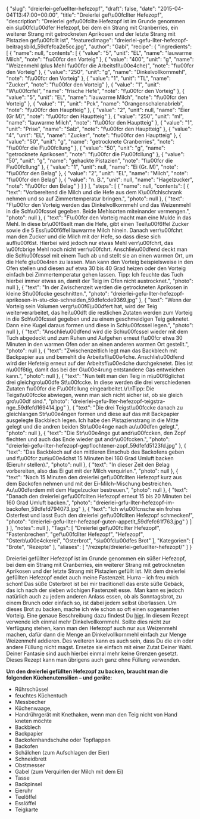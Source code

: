 {
    "slug": "dreierlei-gefuellter-hefezopf",
    "draft": false,
    "date": "2015-04-04T13:47:00+00:00",
    "title": "Dreierlei gef\u00fcllter Hefezopf",
    "description": "Dreierlei gef\u00fcllte Hefezopf ist im Grunde genommen ein s\u00fc\u00dfer Hefezopf, bei dem ein Strang mit Cranberries, ein weiterer Strang mit getrockneten Aprikosen und der letzte Strang mit Pistazien gef\u00fcllt ist",
    "featuredImage": "dreierlei-gefu-llter-hefezopf-beitragsbild_59dfefca2e5cc.jpg",
    "author": "Gabi",
    "recipe": {
        "ingredients": [
            {
                "name": null,
                "contents": [
                    {
                        "value": "5",
                        "unit": "EL",
                        "name": "lauwarme Milch",
                        "note": "f\u00fcr den Vorteig"
                    },
                    {
                        "value": "400",
                        "unit": "g",
                        "name": "Weizenmehl (plus Mehl f\u00fcr die Arbeitsfl\u00e4che)",
                        "note": "f\u00fcr den Vorteig"
                    },
                    {
                        "value": "250",
                        "unit": "g",
                        "name": "Dinkelvollkornmehl",
                        "note": "f\u00fcr den Vorteig"
                    },
                    {
                        "value": "1",
                        "unit": "TL",
                        "name": "Zucker",
                        "note": "f\u00fcr den Vorteig"
                    },
                    {
                        "value": "1",
                        "unit": "W\u00fcrfel",
                        "name": "frische Hefe",
                        "note": "f\u00fcr den Vorteig"
                    },
                    {
                        "value": "5",
                        "unit": "EL",
                        "name": "lauwarme Milch",
                        "note": "f\u00fcr den Vorteig"
                    },
                    {
                        "value": "1",
                        "unit": "Pck",
                        "name": "Orangenschalenabrieb",
                        "note": "f\u00fcr den Hauptteig"
                    },
                    {
                        "value": "2",
                        "unit": null,
                        "name": "Eier (Gr M)",
                        "note": "f\u00fcr den Hauptteig"
                    },
                    {
                        "value": "250",
                        "unit": "ml",
                        "name": "lauwarme Milch",
                        "note": "f\u00fcr den Hauptteig"
                    },
                    {
                        "value": "1",
                        "unit": "Prise",
                        "name": "Salz",
                        "note": "f\u00fcr den Hauptteig"
                    },
                    {
                        "value": "4",
                        "unit": "EL",
                        "name": "Zucker",
                        "note": "f\u00fcr den Hauptteig"
                    },
                    {
                        "value": "50",
                        "unit": "g",
                        "name": "getrocknete Cranberries",
                        "note": "f\u00fcr die F\u00fcllung"
                    },
                    {
                        "value": "50",
                        "unit": "g",
                        "name": "getrocknete Aprikosen",
                        "note": "f\u00fcr die F\u00fcllung"
                    },
                    {
                        "value": "50",
                        "unit": "g",
                        "name": "gehackte Pistazien",
                        "note": "f\u00fcr die F\u00fcllung"
                    },
                    {
                        "value": "1",
                        "unit": null,
                        "name": "Ei (Gr. M)",
                        "note": "f\u00fcr den Belag"
                    },
                    {
                        "value": "2",
                        "unit": "EL",
                        "name": "Milch",
                        "note": "f\u00fcr den Belag"
                    },
                    {
                        "value": "n. B.",
                        "unit": null,
                        "name": "Hagelzucker",
                        "note": "f\u00fcr den Belag"
                    }
                ]
            }
        ],
        "steps": [
            {
                "name": null,
                "contents": [
                    {
                        "text": "Vorbereitend die Milch und die Hefe aus dem K\u00fchlschrank nehmen und so auf Zimmertemperatur bringen.",
                        "photo": null
                    },
                    {
                        "text": "F\u00fcr den Vorteig werden das Dinkelvollkornmehl und das Weizenmehl in die Sch\u00fcssel gegeben. Beide Mehlsorten miteinander vermengen.",
                        "photo": null
                    },
                    {
                        "text": "F\u00fcr den Vorteig macht man eine Mulde in das Mehl. In diese br\u00f6selt man die Hefe, gibt einen Teel\u00f6ffel Zucker sowie die 5 Essl\u00f6ffel lauwarme Milch hinein. Danach verr\u00fchrt man den Zucker und die Milch mit der Hefe, so dass diese sich aufl\u00f6st. Hierbei wird jedoch nur etwas Mehl verr\u00fchrt, das \u00fcbrige Mehl noch nicht verr\u00fchrt. Anschlie\u00dfend deckt man die Sch\u00fcssel mit einem Tuch ab und stellt sie an einen warmen Ort, um die Hefe g\u00e4ren zu lassen. Man kann den Vorteig beispielsweise in den Ofen stellen und diesen auf etwa 30 bis 40 Grad heizen oder den Vorteig einfach bei Zimmertemperatur gehen lassen. Tipp: Ich feuchte das Tuch hierbei immer etwas an, damit der Teig im Ofen nicht austrocknet.",
                        "photo": null
                    },
                    {
                        "text": "In der Zwischenzeit werden die getrockneten Aprikosen in kleine St\u00fccke geschnitten.",
                        "photo": "dreierlei-gefu-llter-hefezopf-aprikosen-in-stu-cke-schneiden_59dfefcde9369.jpg"
                    },
                    {
                        "text": "Wenn der Vorteig sein Volumen vergr\u00f6\u00dfert hat, wird der Teig weiterverarbeitet, das hei\u00dft die restlichen Zutaten werden zum Vorteig in die Sch\u00fcssel gegeben und zu einem geschmeidigen Teig geknetet. Dann eine Kugel daraus formen und diese in Sch\u00fcssel legen.",
                        "photo": null
                    },
                    {
                        "text": "Anschlie\u00dfend wird die Sch\u00fcssel wieder mit dem Tuch abgedeckt und zum Ruhen und Aufgehen erneut f\u00fcr etwa 30 Minuten in den warmen Ofen oder an einen anderen warmen Ort gestellt.",
                        "photo": null
                    },
                    {
                        "text": "Zwischenzeitlich legt man das  Backblech mit Backpapier aus und bemehlt die Arbeitsfl\u00e4che. Anschlie\u00dfend wird der Hefeteig erneut auf der Arbeitsfl\u00e4che durchgeknetet. Dies ist n\u00f6tig, damit das bei der G\u00e4rung entstandene Gas entweichen kann.",
                        "photo": null
                    },
                    {
                        "text": "Nun teilt man den Teig in m\u00f6glichst drei gleichgro\u00dfe St\u00fccke. In diese werden die drei verschiedenen Zutaten f\u00fcr die F\u00fcllung eingearbeitet.\r\nTipp: Die Teigst\u00fccke abwiegen, wenn man sich nicht sicher ist, ob sie gleich gro\u00df sind.",
                        "photo": "dreierlei-gefu-llter-hefezopf-teigstra-nge_59dfefd169414.jpg"
                    },
                    {
                        "text": "Die drei Teigst\u00fccke danach zu gleichlangen Str\u00e4ngen formen und diese auf das mit Backpapier ausgelegte Backblech legen. Ich habe den Pistazienstrang in die Mitte gelegt und die andren beiden Str\u00e4nge nach au\u00dfen gelegt.",
                        "photo": null
                    },
                    {
                        "text": "Die Str\u00e4nge gut andr\u00fccken, den Zopf flechten und auch das Ende wieder gut andr\u00fccken.",
                        "photo": "dreierlei-gefu-llter-hefezopf-gepflochtener-zopf_59dfefd5123fd.jpg"
                    },
                    {
                        "text": "Das Backblech auf den mittleren Einschub des Backofens geben und f\u00fcr zun\u00e4chst 15 Minuten bei 160 Grad Umluft backen (Eieruhr stellen).",
                        "photo": null
                    },
                    {
                        "text": "In dieser Zeit den Belag vorbereiten, also das Ei gut mit der Milch verquirlen.",
                        "photo": null
                    },
                    {
                        "text": "Nach 15 Minuten den dreierlei gef\u00fcllten Hefezopf kurz aus dem Backofen nehmen und mit der Ei-Milch-Mischung bestreichen. Au\u00dferdem mit dem Hagelzucker bestreuen.",
                        "photo": null
                    },
                    {
                        "text": "Danach den dreierlei gef\u00fcllten Hefezopf erneut 15 bis 20 Minuten bei 160 Grad Umluft backen.",
                        "photo": "dreierlei-grfu-llter-hefezopf-im-backofen_59dfefd794073.jpg"
                    },
                    {
                        "text": "Ich w\u00fcnsche ein frohes Osterfest und lasst Euch den dreierlei gef\u00fcllten Hefezopf schmecken!",
                        "photo": "dreierlei-gefu-llter-hefezopf-guten-appetit_59dfefc61f763.jpg"
                    }
                ]
            }
        ],
        "notes": null
    },
    "Tags": [
        "Dreierlei gef\u00fcllter Hefezopf",
        "Fastenbrechen",
        "gef\u00fcllter Hefezopf",
        "Hefezopf",
        "Osterb\u00e4ckerei",
        "Osterbrot",
        "s\u00fc\u00dfes Brot"
    ],
    "Kategorien": [
        "Brote",
        "Rezepte"
    ],
    "aliases": [
        "\/rezepte\/dreierlei-gefuellter-hefezopf\/"
    ]
}

Dreierlei gefüllter Hefezopf ist im Grunde genommen ein süßer Hefezopf, bei dem ein Strang mit Cranberries, ein weiterer Strang mit getrockneten Aprikosen und der letzte Strang mit Pistazien gefüllt ist. Mit dem dreierlei gefüllten Hefezopf endet auch meine Fastenzeit. Hurra &#8211; ich freu mich schon! Das süße Osterbrot ist bei mir traditionell das erste süße Gebäck, das ich nach der sieben wöchigen Fastenzeit esse.  Man kann es jedoch natürlich auch zu jedem anderen Anlass essen, ob als Sonntagsbrot, zu einem Brunch oder einfach so, ist dabei jedem selbst überlassen. Um dieses Brot zu backen, mache ich wie schon so oft einen sogenannten Vorteig. Eine genaue Beschreibung dazu findest Du [hier][1]. In diesem Rezept verwende ich einmal mehr Dinkelvollkornmehl. Sollte dies nicht zur Verfügung stehen, kann man den Hefezopf auch nur aus Weizenmehl machen, dafür dann die Menge an Dinkelvollkornmehl einfach zur Menge Weizenmehl addieren. Des weiteren kann es auch sein, dass Du die ein oder andere Füllung nicht magst. Ersetze sie einfach mit einer Zutat Deiner Wahl. Deiner Fantasie sind auch hierbei einmal mehr keine Grenzen gesetzt. Dieses Rezept kann man übrigens auch ganz ohne Füllung verwenden.

**Um den dreierlei gefüllten Hefezopf zu backen, braucht man die folgenden Küchenutensilien &#8211; und geräte:**

 * Rührschüssel
 * feuchtes Küchentuch
 * Messbecher
 * Küchenwaage,
 * Handrührgerät mit Knethaken, wenn man den Teig nicht von Hand kneten möchte
 * Backblech
 * Backpapier
 * Backofenhandschuhe oder Topflappen
 * Backofen
 * Schälchen (zum Aufschlagen der Eier)
 * Schneidbrett
 * Obstmesser
 * Gabel (zum Verquirlen der Milch mit dem Ei)
 * Tasse
 * Backpinsel
 * Eieruhr
 * Teelöffel
 * Esslöffel
 * Teigkarte

 [1]: https://kochfokus.de/rezepte/dinkel-weizen-brot/ "Dinkel-Weizen-Brot"